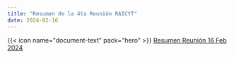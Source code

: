```yaml
---
title: "Resumen de la 4ta Reunión RAICYT"
date: 2024-02-16
---
```



{{< icon name="document-text" pack="hero" >}} [Resumen Reunión 16 Feb 2024](Resumen4reunion.pdf)
